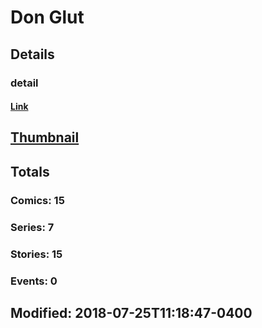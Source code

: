 # Don  Glut 
## Details
### detail
#### [Link](http://marvel.com/comics/creators/385/don_glut?utm_campaign=apiRef&utm_source=225578a89fc76f3d20fbffda5d17a88d)
## [Thumbnail](http://i.annihil.us/u/prod/marvel/i/mg/b/40/image_not_available.jpg)
## Totals
### Comics: 15
### Series: 7
### Stories: 15
### Events: 0
## Modified: 2018-07-25T11:18:47-0400